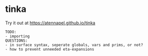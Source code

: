 # tinka

Try it out at https://atennapel.github.io/tinka

```
TODO:
- importing
QUESTIONS:
- in surface syntax, seperate globals, vars and prims, or not?
- how to prevent unneeded eta-expansions
```
